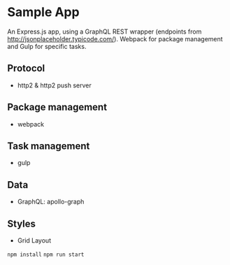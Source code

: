 # Sample App
An Express.js app, using a GraphQL REST wrapper (endpoints from http://jsonplaceholder.typicode.com/). Webpack for package management and Gulp for specific tasks.

## Protocol
- http2 & http2 push server
## Package management
- webpack
## Task management
- gulp 
## Data
- GraphQL: apollo-graph
## Styles
- Grid Layout

`npm install`
`npm run start`
